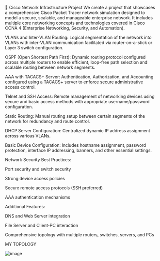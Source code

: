📡 Cisco Network Infrastructure Project
We create a project that showcases a comprehensive Cisco Packet Tracer network simulation designed to model a secure, scalable, and manageable enterprise network. It includes multiple core networking concepts and technologies covered in Cisco CCNA 4 (Enterprise Networking, Security, and Automation).

VLANs and Inter-VLAN Routing:
Logical segmentation of the network into VLANs with inter-VLAN communication facilitated via router-on-a-stick or Layer 3 switch configuration.

OSPF (Open Shortest Path First):
Dynamic routing protocol configured across multiple routers to enable efficient, loop-free path selection and scalable routing between network segments.

AAA with TACACS+ Server:
Authentication, Authorization, and Accounting configured using a TACACS+ server to enforce secure administrative access control.

Telnet and SSH Access:
Remote management of networking devices using secure and basic access methods with appropriate username/password configuration.

Static Routing:
Manual routing setup between certain segments of the network for redundancy and route control.

DHCP Server Configuration:
Centralized dynamic IP address assignment across various VLANs.

Basic Device Configuration:
Includes hostname assignment, password protection, interface IP addressing, banners, and other essential settings.

Network Security Best Practices:

Port security and switch security

Strong device access policies

Secure remote access protocols (SSH preferred)

AAA authentication mechanisms

Additional Features:

DNS and Web Server integration

File Server and Client-PC interaction

Comprehensive topology with multiple routers, switches, servers, and PCs

MY TOPOLOGY 

![image](https://github.com/user-attachments/assets/605b8cb4-50d7-48e5-ab1e-b159ed71d205)

